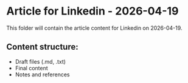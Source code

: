 # Article for Linkedin - 2026-04-19

This folder will contain the article content for Linkedin on 2026-04-19.

## Content structure:
- Draft files (.md, .txt)
- Final content
- Notes and references
